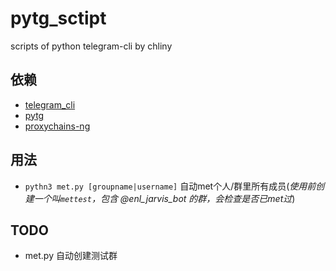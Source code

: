 # pytg_sctipt
scripts of python telegram-cli by chliny

## 依赖
- [telegram_cli](https://github.com/vysheng/tg)
- [pytg](https://github.com/luckydonald/pytg)
- [proxychains-ng](https://github.com/rofl0r/proxychains-ng)

## 用法
- `pythn3 met.py [groupname|username]`  自动met个人/群里所有成员(*使用前创建一个叫`mettest`，包含 @enl_jarvis_bot 的群，会检查是否已met过*)

## TODO
- met.py 自动创建测试群
